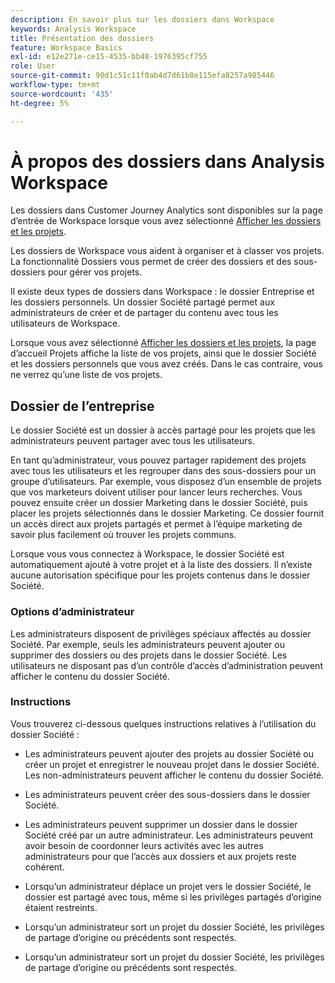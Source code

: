 ```yaml
---
description: En savoir plus sur les dossiers dans Workspace
keywords: Analysis Workspace
title: Présentation des dossiers
feature: Workspace Basics
exl-id: e12e271e-ce15-4535-bb48-1976395cf755
role: User
source-git-commit: 90d1c51c11f0ab4d7d61b8e115efa8257a985446
workflow-type: tm+mt
source-wordcount: '435'
ht-degree: 5%

---
```


# À propos des dossiers dans Analysis Workspace

Les dossiers dans Customer Journey Analytics sont disponibles sur la page d’entrée de Workspace lorsque vous avez sélectionné [Afficher les dossiers et les projets](../freeform-overview.md#show-selector).

Les dossiers de Workspace vous aident à organiser et à classer vos projets. La fonctionnalité Dossiers vous permet de créer des dossiers et des sous-dossiers pour gérer vos projets.

Il existe deux types de dossiers dans Workspace : le dossier Entreprise et les dossiers personnels. Un dossier Société partagé permet aux administrateurs de créer et de partager du contenu avec tous les utilisateurs de Workspace.

Lorsque vous avez sélectionné [Afficher les dossiers et les projets](../freeform-overview.md#show-selector), la page d’accueil Projets affiche la liste de vos projets, ainsi que le dossier Société et les dossiers personnels que vous avez créés. Dans le cas contraire, vous ne verrez qu’une liste de vos projets.


## Dossier de l’entreprise

Le dossier Société est un dossier à accès partagé pour les projets que les administrateurs peuvent partager avec tous les utilisateurs.

En tant qu’administrateur, vous pouvez partager rapidement des projets avec tous les utilisateurs et les regrouper dans des sous-dossiers pour un groupe d’utilisateurs. Par exemple, vous disposez d’un ensemble de projets que vos marketeurs doivent utiliser pour lancer leurs recherches. Vous pouvez ensuite créer un dossier Marketing dans le dossier Société, puis placer les projets sélectionnés dans le dossier Marketing. Ce dossier fournit un accès direct aux projets partagés et permet à l’équipe marketing de savoir plus facilement où trouver les projets communs.

Lorsque vous vous connectez à Workspace, le dossier Société est automatiquement ajouté à votre projet et à la liste des dossiers. Il n’existe aucune autorisation spécifique pour les projets contenus dans le dossier Société.

### Options d’administrateur

Les administrateurs disposent de privilèges spéciaux affectés au dossier Société. Par exemple, seuls les administrateurs peuvent ajouter ou supprimer des dossiers ou des projets dans le dossier Société. Les utilisateurs ne disposant pas d’un contrôle d’accès d’administration peuvent afficher le contenu du dossier Société.

<!--
![The Projects page showing the admin options.](/help/analysis-workspace/build-workspace-project/assets/admin-options.png)

Non-Admins have limited options.

![The Projects page showing the non-admin options for folders.](/help/analysis-workspace/build-workspace-project/assets/non-admin-folder-options.png)

-->

### Instructions

Vous trouverez ci-dessous quelques instructions relatives à l’utilisation du dossier Société :

- Les administrateurs peuvent ajouter des projets au dossier Société ou créer un projet et enregistrer le nouveau projet dans le dossier Société. Les non-administrateurs peuvent afficher le contenu du dossier Société.

- Les administrateurs peuvent créer des sous-dossiers dans le dossier Société.

- Les administrateurs peuvent supprimer un dossier dans le dossier Société créé par un autre administrateur. Les administrateurs peuvent avoir besoin de coordonner leurs activités avec les autres administrateurs pour que l’accès aux dossiers et aux projets reste cohérent.

- Lorsqu’un administrateur déplace un projet vers le dossier Société, le dossier est partagé avec tous, même si les privilèges partagés d’origine étaient restreints.
- Lorsqu’un administrateur sort un projet du dossier Société, les privilèges de partage d’origine ou précédents sont respectés.

- Lorsqu’un administrateur sort un projet du dossier Société, les privilèges de partage d’origine ou précédents sont respectés.
